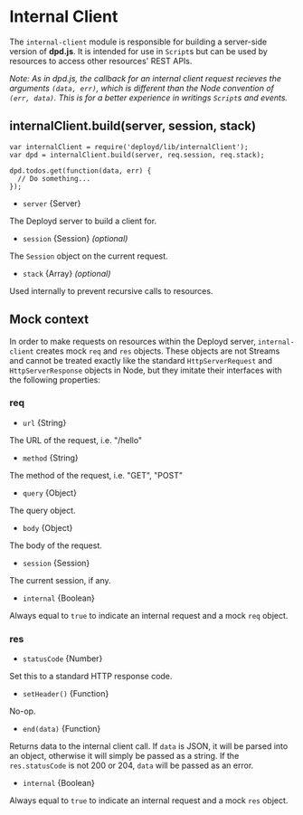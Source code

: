 # Internal Client

The `internal-client` module is responsible for building a server-side version of **dpd.js**. It is intended for use in `Script`s but can be used by resources to access other resources' REST APIs.

*Note: As in dpd.js, the callback for an internal client request recieves the arguments `(data, err)`, which is different than the Node convention of `(err, data)`. This is for a better experience in writings `Script`s and events.*

## internalClient.build(server, session, stack)

    var internalClient = require('deployd/lib/internalClient');
    var dpd = internalClient.build(server, req.session, req.stack);

    dpd.todos.get(function(data, err) {
      // Do something...
    });

* `server` {Server}

The Deployd server to build a client for. 

* `session` {Session} *(optional)*

The `Session` object on the current request.

* `stack` {Array} *(optional)*

Used internally to prevent recursive calls to resources.

## Mock context

In order to make requests on resources within the Deployd server, `internal-client` creates mock `req` and `res` objects. These objects are not Streams and cannot be treated exactly like the standard `HttpServerRequest` and `HttpServerResponse` objects in Node, but they imitate their interfaces with the following properties:

### req

* `url` {String}

The URL of the request, i.e. "/hello"

* `method` {String}

The method of the request, i.e. "GET", "POST"

* `query` {Object}

The query object.

* `body` {Object}

The body of the request.

* `session` {Session}

The current session, if any.

* `internal` {Boolean}

Always equal to `true` to indicate an internal request and a mock `req` object.

### res

* `statusCode` {Number}

Set this to a standard HTTP response code.

* `setHeader()` {Function}

No-op.

* `end(data)` {Function}

Returns data to the internal client call. If `data` is JSON, it will be parsed into an object, otherwise it will simply be passed as a string. If the `res.statusCode` is not 200 or 204, `data` will be passed as an error.

* `internal` {Boolean}

Always equal to `true` to indicate an internal request and a mock `res` object.